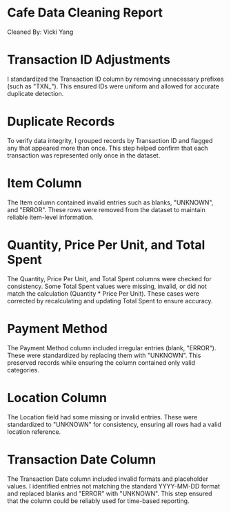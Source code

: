 # **Cafe Data Cleaning Report**

Cleaned By: Vicki Yang

# **Transaction ID Adjustments**

I standardized the Transaction ID column by removing unnecessary prefixes (such as "TXN\_"). This ensured IDs were uniform and allowed for accurate duplicate detection.

# 

# **Duplicate Records**

To verify data integrity, I grouped records by Transaction ID and flagged any that appeared more than once. This step helped confirm that each transaction was represented only once in the dataset.

# 

# **Item Column**

The Item column contained invalid entries such as blanks, "UNKNOWN", and "ERROR". These rows were removed from the dataset to maintain reliable item-level information.

# **Quantity, Price Per Unit, and Total Spent**

The Quantity, Price Per Unit, and Total Spent columns were checked for consistency. Some Total Spent values were missing, invalid, or did not match the calculation (Quantity \* Price Per Unit). These cases were corrected by recalculating and updating Total Spent to ensure accuracy.

# **Payment Method**

The Payment Method column included irregular entries (blank, "ERROR"). These were standardized by replacing them with "UNKNOWN". This preserved records while ensuring the column contained only valid categories.

# **Location Column**

The Location field had some missing or invalid entries. These were standardized to "UNKNOWN" for consistency, ensuring all rows had a valid location reference.

# **Transaction Date Column**

The Transaction Date column included invalid formats and placeholder values. I identified entries not matching the standard YYYY-MM-DD format and replaced blanks and "ERROR" with "UNKNOWN". This step ensured that the column could be reliably used for time-based reporting.

